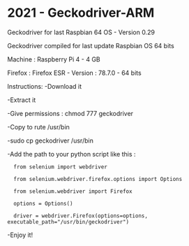 # 2021 - Geckodriver-ARM
Geckodriver for last Raspbian 64 OS - Version 0.29

Geckodriver compiled for last update Raspbian OS 64 bits

Machine : Raspberry Pi 4 - 4 GB

Firefox : Firefox ESR - Version : 78.7.0 - 64 bits


Instructions:
  -Download it
  
  -Extract it
  
  -Give permissions : chmod 777 geckodriver
  
  -Copy to rute /usr/bin
  
  -sudo cp geckodriver /usr/bin
  
  -Add the path to your python script like this : 
  
  
      from selenium import webdriver

      from selenium.webdriver.firefox.options import Options

      from selenium.webdriver import Firefox

      options = Options()

      driver = webdriver.Firefox(options=options, executable_path="/usr/bin/geckodriver")
      
  -Enjoy it!
